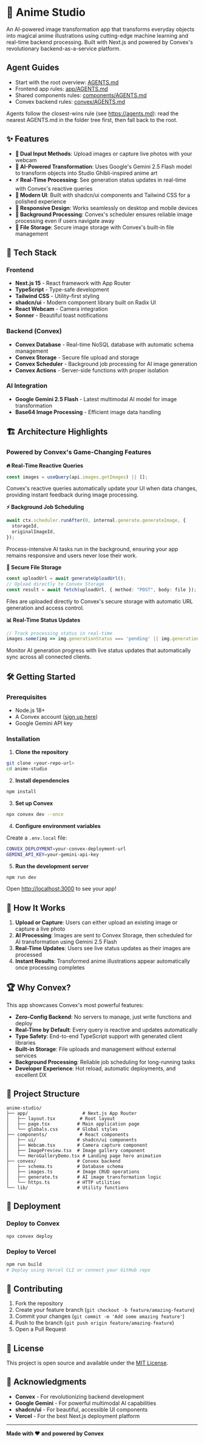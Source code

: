 # 🎨 Anime Studio

An AI-powered image transformation app that transforms everyday objects into magical anime illustrations using cutting-edge machine learning and real-time backend processing. Built with Next.js and powered by Convex's revolutionary backend-as-a-service platform.

## Agent Guides

- Start with the root overview: [AGENTS.md](./AGENTS.md)
- Frontend app rules: [app/AGENTS.md](./app/AGENTS.md)
- Shared components rules: [components/AGENTS.md](./components/AGENTS.md)
- Convex backend rules: [convex/AGENTS.md](./convex/AGENTS.md)

Agents follow the closest-wins rule (see https://agents.md): read the nearest AGENTS.md in the folder tree first, then fall back to the root.

## ✨ Features

- **📸 Dual Input Methods**: Upload images or capture live photos with your webcam
- **🤖 AI-Powered Transformation**: Uses Google's Gemini 2.5 Flash model to transform objects into Studio Ghibli-inspired anime art
- **⚡ Real-Time Processing**: See generation status updates in real-time with Convex's reactive queries
- **🎨 Modern UI**: Built with shadcn/ui components and Tailwind CSS for a polished experience
- **📱 Responsive Design**: Works seamlessly on desktop and mobile devices
- **🔄 Background Processing**: Convex's scheduler ensures reliable image processing even if users navigate away
- **💾 File Storage**: Secure image storage with Convex's built-in file management

## 🚀 Tech Stack

### Frontend
- **Next.js 15** - React framework with App Router
- **TypeScript** - Type-safe development
- **Tailwind CSS** - Utility-first styling
- **shadcn/ui** - Modern component library built on Radix UI
- **React Webcam** - Camera integration
- **Sonner** - Beautiful toast notifications

### Backend (Convex)
- **Convex Database** - Real-time NoSQL database with automatic schema management
- **Convex Storage** - Secure file upload and storage
- **Convex Scheduler** - Background job processing for AI image generation
- **Convex Actions** - Server-side functions with proper isolation

### AI Integration
- **Google Gemini 2.5 Flash** - Latest multimodal AI model for image transformation
- **Base64 Image Processing** - Efficient image data handling

## 🏗️ Architecture Highlights

### Powered by Convex's Game-Changing Features

**🔥 Real-Time Reactive Queries**
```typescript
const images = useQuery(api.images.getImages) || [];
```
Convex's reactive queries automatically update your UI when data changes, providing instant feedback during image processing.

**⚡ Background Job Scheduling**
```typescript
await ctx.scheduler.runAfter(0, internal.generate.generateImage, {
  storageId,
  originalImageId,
});
```
Process-intensive AI tasks run in the background, ensuring your app remains responsive and users never lose their work.

**💾 Secure File Storage**
```typescript
const uploadUrl = await generateUploadUrl();
// Upload directly to Convex Storage
const result = await fetch(uploadUrl, { method: "POST", body: file });
```
Files are uploaded directly to Convex's secure storage with automatic URL generation and access control.

**📊 Real-Time Status Updates**
```typescript
// Track processing status in real-time
images.some(img => img.generationStatus === 'pending' || img.generationStatus === 'processing')
```
Monitor AI generation progress with live status updates that automatically sync across all connected clients.

## 🛠️ Getting Started

### Prerequisites
- Node.js 18+
- A Convex account ([sign up here](https://www.convex.dev/))
- Google Gemini API key

### Installation

1. **Clone the repository**
```bash
git clone <your-repo-url>
cd anime-studio
```

2. **Install dependencies**
```bash
npm install
```

3. **Set up Convex**
```bash
npx convex dev --once
```

4. **Configure environment variables**

Create a `.env.local` file:
```bash
CONVEX_DEPLOYMENT=your-convex-deployment-url
GEMINI_API_KEY=your-gemini-api-key
```

5. **Run the development server**
```bash
npm run dev
```

Open [http://localhost:3000](http://localhost:3000) to see your app!

## 🎯 How It Works

1. **Upload or Capture**: Users can either upload an existing image or capture a live photo
2. **AI Processing**: Images are sent to Convex Storage, then scheduled for AI transformation using Gemini 2.5 Flash
3. **Real-Time Updates**: Users see live status updates as their images are processed
4. **Instant Results**: Transformed anime illustrations appear automatically once processing completes

## 🏆 Why Convex?

This app showcases Convex's most powerful features:

- **Zero-Config Backend**: No servers to manage, just write functions and deploy
- **Real-Time by Default**: Every query is reactive and updates automatically
- **Type Safety**: End-to-end TypeScript support with generated client libraries
- **Built-in Storage**: File uploads and management without external services
- **Background Processing**: Reliable job scheduling for long-running tasks
- **Developer Experience**: Hot reload, automatic deployments, and excellent DX

## 📁 Project Structure

```
anime-studio/
├── app/                    # Next.js App Router
│   ├── layout.tsx         # Root layout
│   ├── page.tsx          # Main application page
│   └── globals.css       # Global styles
├── components/            # React components
│   ├── ui/               # shadcn/ui components
│   ├── Webcam.tsx        # Camera capture component
│   ├── ImagePreview.tsx  # Image gallery component
│   └── HeroGalleryDemo.tsx # Landing page hero animation
├── convex/               # Convex backend
│   ├── schema.ts         # Database schema
│   ├── images.ts         # Image CRUD operations
│   ├── generate.ts       # AI image transformation logic
│   └── https.ts          # HTTP utilities
└── lib/                  # Utility functions
```

## 🚀 Deployment

### Deploy to Convex
```bash
npx convex deploy
```

### Deploy to Vercel
```bash
npm run build
# Deploy using Vercel CLI or connect your GitHub repo
```

## 🤝 Contributing

1. Fork the repository
2. Create your feature branch (`git checkout -b feature/amazing-feature`)
3. Commit your changes (`git commit -m 'Add some amazing feature'`)
4. Push to the branch (`git push origin feature/amazing-feature`)
5. Open a Pull Request

## 📄 License

This project is open source and available under the [MIT License](LICENSE).

## 🙏 Acknowledgments

- **Convex** - For revolutionizing backend development
- **Google Gemini** - For powerful multimodal AI capabilities
- **shadcn/ui** - For beautiful, accessible UI components
- **Vercel** - For the best Next.js deployment platform

---

**Made with ❤️ and powered by Convex**
